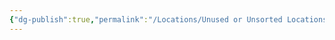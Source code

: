 ```yaml
---
{"dg-publish":true,"permalink":"/Locations/Unused or Unsorted Locations/Esper Cusp Coast/"}
---
```


